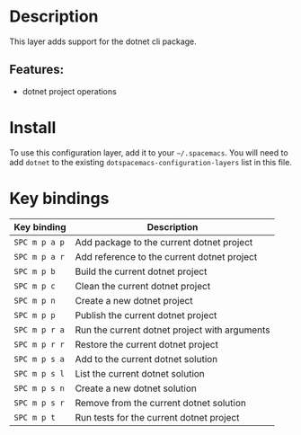 # Description

This layer adds support for the dotnet cli package.

## Features:

-   dotnet project operations

# Install

To use this configuration layer, add it to your `~/.spacemacs`. You will
need to add `dotnet` to the existing `dotspacemacs-configuration-layers`
list in this file.

# Key bindings

| Key binding   | Description                                   |
|---------------|-----------------------------------------------|
| `SPC m p a p` | Add package to the current dotnet project     |
| `SPC m p a r` | Add reference to the current dotnet project   |
| `SPC m p b`   | Build the current dotnet project              |
| `SPC m p c`   | Clean the current dotnet project              |
| `SPC m p n`   | Create a new dotnet project                   |
| `SPC m p p`   | Publish the current dotnet project            |
| `SPC m p r a` | Run the current dotnet project with arguments |
| `SPC m p r r` | Restore the current dotnet project            |
| `SPC m p s a` | Add to the current dotnet solution            |
| `SPC m p s l` | List the current dotnet solution              |
| `SPC m p s n` | Create a new dotnet solution                  |
| `SPC m p s r` | Remove from the current dotnet solution       |
| `SPC m p t`   | Run tests for the current dotnet project      |
